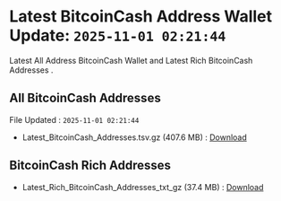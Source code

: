 # Latest BitcoinCash Address Wallet Update: `2025-11-01 02:21:44`

Latest All Address BitcoinCash Wallet and Latest Rich BitcoinCash Addresses .

## All BitcoinCash Addresses

File Updated : `2025-11-01 02:21:44`

- Latest_BitcoinCash_Addresses.tsv.gz (407.6 MB) : [Download](https://github.com/Pymmdrza/Rich-Address-Wallet/releases/tag/BitcoinCash)

## BitcoinCash Rich Addresses

- Latest_Rich_BitcoinCash_Addresses_txt_gz (37.4 MB) : [Download](https://github.com/Pymmdrza/Rich-Address-Wallet/releases/tag/BitcoinCash)
